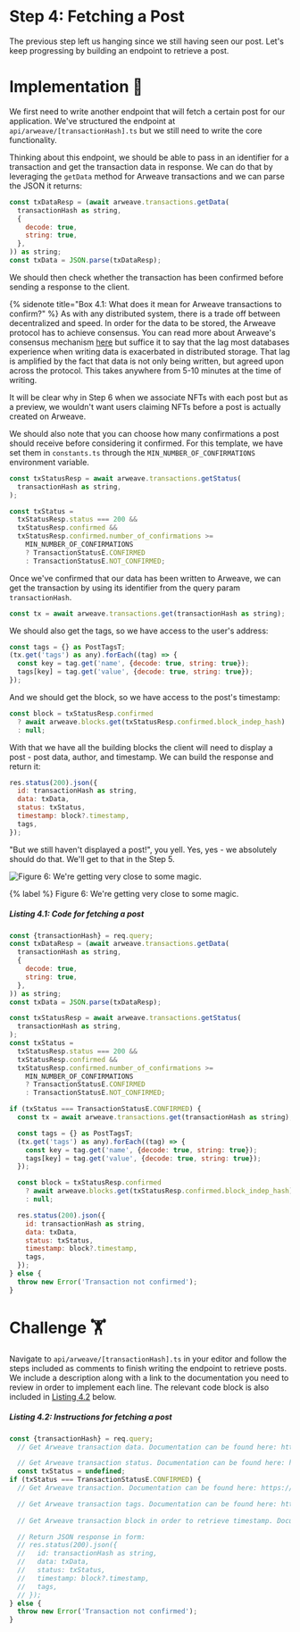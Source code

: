 # Step 4: Fetching a Post

The previous step left us hanging since we still having seen our post. Let's keep progressing by building an endpoint to retrieve a post.

# Implementation 🧩

We first need to write another endpoint that will fetch a certain post for our application. We've structured the endpoint at `api/arweave/[transactionHash].ts` but we still need to write the core functionality.

Thinking about this endpoint, we should be able to pass in an identifier for a transaction and get the transaction data in response. We can do that by leveraging the `getData` method for Arweave transactions and we can parse the JSON it returns:

```javascript
const txDataResp = (await arweave.transactions.getData(
  transactionHash as string,
  {
    decode: true,
    string: true,
  },
)) as string;
const txData = JSON.parse(txDataResp);
```

We should then check whether the transaction has been confirmed before sending a response to the client.

{% sidenote title="Box 4.1: What does it mean for Arweave transactions to confirm?" %}
As with any distributed system, there is a trade off between decentralized and speed. In order for the data to be stored, the Arweave protocol has to achieve consensus. You can read more about Arweave's consensus mechanism [here](https://arweave.medium.com/what-is-arweave-explain-like-im-five-425362144eb5) but suffice it to say that the lag most databases experience when writing data is exacerbated in distributed storage. That lag is amplified by the fact that data is not only being written, but agreed upon across the protocol. This takes anywhere from 5-10 minutes at the time of writing.

It will be clear why in Step 6 when we associate NFTs with each post but as a preview, we wouldn't want users claiming NFTs before a post is actually created on Arweave.

We should also note that you can choose how many confirmations a post should receive before considering it confirmed. For this template, we have set them in `constants.ts` through the `MIN_NUMBER_OF_CONFIRMATIONS` environment variable.

```javascript
const txStatusResp = await arweave.transactions.getStatus(
  transactionHash as string,
);

const txStatus =
  txStatusResp.status === 200 &&
  txStatusResp.confirmed &&
  txStatusResp.confirmed.number_of_confirmations >=
    MIN_NUMBER_OF_CONFIRMATIONS
    ? TransactionStatusE.CONFIRMED
    : TransactionStatusE.NOT_CONFIRMED;
```

Once we've confirmed that our data has been written to Arweave, we can get the transaction by using its identifier from the query param `transactionHash`. 

```javascript
const tx = await arweave.transactions.get(transactionHash as string);
```

We should also get the tags, so we have access to the user's address:

```javascript
const tags = {} as PostTagsT;
(tx.get('tags') as any).forEach((tag) => {
  const key = tag.get('name', {decode: true, string: true});
  tags[key] = tag.get('value', {decode: true, string: true});
});
```

And we should get the block, so we have access to the post's timestamp:

```javascript
const block = txStatusResp.confirmed
  ? await arweave.blocks.get(txStatusResp.confirmed.block_indep_hash)
  : null;
```

With that we have all the building blocks the client will need to display a post - post data, author, and timestamp. We can build the response and return it:

```javascript
res.status(200).json({
  id: transactionHash as string,
  data: txData,
  status: txStatus,
  timestamp: block?.timestamp,
  tags,
});
```

"But we still haven't displayed a post!", you yell. Yes, yes - we absolutely should do that. We'll get to that in the Step 5.

![Figure 6: We're getting very close to some magic.](https://raw.githubusercontent.com/figment-networks/learn-tutorials/mirror-tutorial/mirror/assets/map.jpeg?raw=true)

{% label %}
Figure 6: We're getting very close to some magic.

##### _Listing 4.1: Code for fetching a post_
```javascript
const {transactionHash} = req.query;
const txDataResp = (await arweave.transactions.getData(
  transactionHash as string,
  {
    decode: true,
    string: true,
  },
)) as string;
const txData = JSON.parse(txDataResp);

const txStatusResp = await arweave.transactions.getStatus(
  transactionHash as string,
);
const txStatus =
  txStatusResp.status === 200 &&
  txStatusResp.confirmed &&
  txStatusResp.confirmed.number_of_confirmations >=
    MIN_NUMBER_OF_CONFIRMATIONS
    ? TransactionStatusE.CONFIRMED
    : TransactionStatusE.NOT_CONFIRMED;

if (txStatus === TransactionStatusE.CONFIRMED) {
  const tx = await arweave.transactions.get(transactionHash as string);

  const tags = {} as PostTagsT;
  (tx.get('tags') as any).forEach((tag) => {
    const key = tag.get('name', {decode: true, string: true});
    tags[key] = tag.get('value', {decode: true, string: true});
  });

  const block = txStatusResp.confirmed
    ? await arweave.blocks.get(txStatusResp.confirmed.block_indep_hash)
    : null;

  res.status(200).json({
    id: transactionHash as string,
    data: txData,
    status: txStatus,
    timestamp: block?.timestamp,
    tags,
  });
} else {
  throw new Error('Transaction not confirmed');
}
```

# Challenge 🏋️

Navigate to `api/arweave/[transactionHash].ts` in your editor and follow the steps included as comments to finish writing the endpoint to retrieve posts. We include a description along with a link to the documentation you need to review in order to implement each line. The relevant code block is also included in [Listing 4.2](#listing-42-instructions-for-fetching-a-post) below.

##### _Listing 4.2: Instructions for fetching a post_
```javascript
const {transactionHash} = req.query;
  // Get Arweave transaction data. Documentation can be found here: https://github.com/ArweaveTeam/arweave-js

  // Get Arweave transaction status. Documentation can be found here: https://github.com/ArweaveTeam/arweave-js
  const txStatus = undefined;
if (txStatus === TransactionStatusE.CONFIRMED) {
  // Get Arweave transaction. Documentation can be found here: https://github.com/ArweaveTeam/arweave-js

  // Get Arweave transaction tags. Documentation can be found here: https://github.com/ArweaveTeam/arweave-js
  
  // Get Arweave transaction block in order to retrieve timestamp. Documentation can be found here: https://github.com/ArweaveTeam/arweave-js

  // Return JSON response in form:
  // res.status(200).json({
  //   id: transactionHash as string,
  //   data: txData,
  //   status: txStatus,
  //   timestamp: block?.timestamp,
  //   tags,
  // });
} else {
  throw new Error('Transaction not confirmed');
}
```
